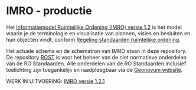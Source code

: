 # IMRO - productie

Het [Informatiemodel Ruimtelijke Ordening (IMRO) versie 1.2](https://ro-standaarden.geonovum.nl/2012/IMRO/1.2/IMRO2012-v1.2.pdf) is het model waarin je de terminologie en visualisatie van plannen, visies en besluiten en hun objecten vindt, conform <a href='http://wetten.overheid.nl/BWBR0031829' target='_blank'>Regeling standaarden ruimtelijke ordening</a>.

Het actuele schema en de schematron van IMRO staan in deze repository. 
De repository [ROST]( https://github.com/Geonovum/ROST) is voor het beheer van de niet normatieve onderdelen van de RO Standaarden. Alle onderdelen van de RO Standaarden inclusief toelichting zijn toegankelijk en raadpleegbaar via de [Geonovum website](https://www.geonovum.nl/geo-standaarden/ro-standaarden-ruimtelijke-ordening#ROStandaarden). 

WERK IN UITVOERING: 
[IMRO versie 1.2.1](https://geonovum.github.io/imro/)
